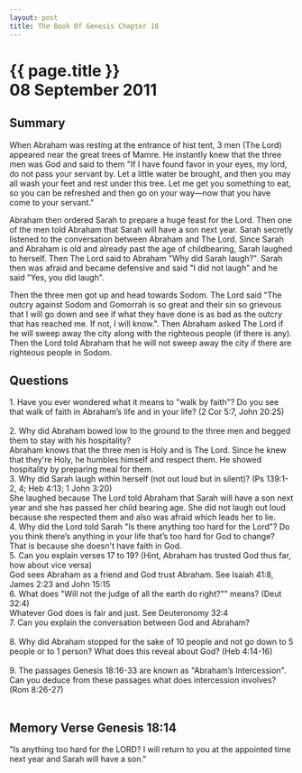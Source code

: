 ```yaml
---
layout: post
title: The Book Of Genesis Chapter 18
---
```

<div class="main">
<div class="bluebox">
  <h1>
    {{ page.title }}
    <br/>
    08 September 2011
  </h1>
  <h2>
    Summary
  </h2>
  <p>
   When Abraham was resting at the entrance of hist tent, 3 men (The Lord) appeared near the great trees of Mamre.
   He instantly knew that the three men was God and said to them "If I have found favor in your eyes, my lord, do not pass your servant by. Let a little water be brought, and then you may all wash your feet and rest under this tree. Let me get you something to eat, so you can be refreshed and then go on your way—now that you have come to your servant."
  </p>
  <p>
    Abraham then ordered Sarah to prepare a huge feast for the Lord. Then one of the men told Abraham that Sarah will have a son next year.
    Sarah secretly listened to the conversation between Abraham and The Lord.
    Since Sarah and Abraham is old and already past the age of childbearing, Sarah laughed to herself.
    Then The Lord said to Abraham "Why did Sarah laugh?".
    Sarah then was afraid and became defensive and said "I did not laugh" and he said "Yes, you did laugh".
  </p>
  <p>
    Then the three men got up and head towards Sodom. The Lord said "The outcry against Sodom and Gomorrah is so great and their sin so grievous that I will go down and see if what they have done is as bad as the outcry that has reached me. If not, I will know.".
    Then Abraham asked The Lord if he will sweep away the city along with the righteous people (if there is any).
    Then the Lord told Abraham that he will not sweep away the city if there are righteous people in Sodom.
  </p>
</div>

<div class="bluebox">
  <h2>
    Questions
  </h2>
  <div class="question">
    1.  Have you ever wondered what it means to "walk by faith"? Do you see that walk of faith in Abraham’s life and in your life? (2 Cor 5:7, John 20:25)
  </div>
  <div class="answer">
    &nbsp;
  </div>
  <div class="question">
    2. Why did Abraham bowed low to the ground to the three men and begged them to stay with his hospitality?
  </div>
  <div class="answer">
    Abraham knows that the three men is Holy and is The Lord. Since he knew that they're Holy,
    he humbles himself and respect them. He showed hospitality by preparing meal for them.
  </div>
  <div class="question">
    3.  Why did Sarah laugh within herself (not out loud but in silent)? (Ps 139:1-2, 4; Heb 4:13; 1 John 3:20)
  </div>
  <div class="answer">
    She laughed because The Lord told Abraham that Sarah will have a son next year and she has passed her child bearing age.
    She did not laugh out loud because she respected them and also was afraid which leads her to lie.
  </div>
  <div class="question">
    4. Why did the Lord told Sarah "Is there anything too hard for the Lord"? Do you think there’s anything in your life that’s too hard for God to change?
  </div>
  <div class="answer">
    That is because she doesn't have faith in God.
  </div>

  <div class="question">
    5.  Can you explain verses 17 to 19? (Hint, Abraham has trusted God thus far, how about vice versa)
  </div>
  <div class="answer">
    God sees Abraham as a friend and God trust Abraham. See Isaiah 41:8, James 2:23 and John 15:15
  </div>
  <div class="question">
    6. What does "Will not the judge of all the earth do right?"" means? (Deut 32:4)
  </div>
  <div class="answer">
    Whatever God does is fair and just. See Deuteronomy 32:4
  </div>
  <div class="question">
    7. Can you explain the conversation between God and Abraham?
  </div>
  <div class="answer">
    &nbsp;
  </div>
  <div class="question">
    8. Why did Abraham stopped for the sake of 10 people and not go down to 5 people or to 1 person? What does this reveal about God? (Heb 4:14-16) 
  </div>
  <div class="answer">
    &nbsp;
  </div>
    <div class="question">
    9.  The passages Genesis 18:16-33 are known as  "Abraham’s Intercession". Can you deduce from these passages what does intercession involves? (Rom 8:26-27)
  </div>
  <div class="answer">
    &nbsp;
  </div>
</div>
<div class="bluebox">
  <h2>
    Memory Verse Genesis 18:14
  </h2>
  <p>
    "Is anything too hard for the LORD? I will return to  you at the appointed time next year and Sarah will have a son."
  </p>
</div>
</div>